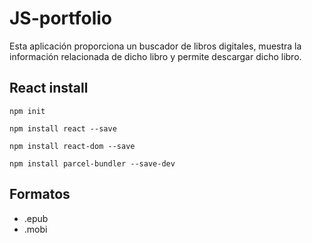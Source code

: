 # JS-portfolio
Esta aplicación proporciona un buscador de libros digitales, muestra la información relacionada de dicho libro y permite descargar dicho libro.

## React install
``npm init``

``npm install react --save``

``npm install react-dom --save``

``npm install parcel-bundler --save-dev``

## Formatos
  - .epub
  - .mobi
